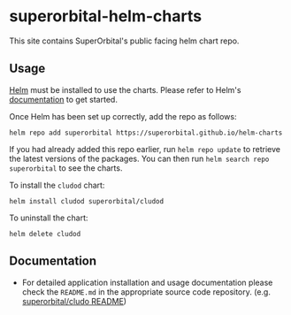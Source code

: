 # superorbital-helm-charts

This site contains SuperOrbital's public facing helm chart repo.

## Usage

[Helm](https://helm.sh) must be installed to use the charts.  Please refer to
Helm's [documentation](https://helm.sh/docs) to get started.

Once Helm has been set up correctly, add the repo as follows:

  `helm repo add superorbital https://superorbital.github.io/helm-charts`

If you had already added this repo earlier, run `helm repo update` to retrieve
the latest versions of the packages.  You can then run `helm search repo
superorbital` to see the charts.

To install the `cludod` chart:

  `helm install cludod superorbital/cludod`

To uninstall the chart:

  `helm delete cludod`

## Documentation

* For detailed application installation and usage documentation please check the `README.md` in the appropriate source code repository. (e.g. [superorbital/cludo README](https://github.com/superorbital/cludo/blob/main/README.md))
